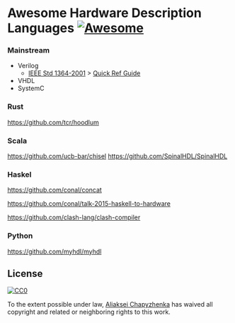 # Awesome Hardware Description Languages [![Awesome](https://cdn.rawgit.com/sindresorhus/awesome/d7305f38d29fed78fa85652e3a63e154dd8e8829/media/badge.svg)](https://github.com/sindresorhus/awesome)

### Mainstream
 - Verilog
   * [IEEE Std 1364-2001](https://inst.eecs.berkeley.edu/~cs150/fa06/Labs/verilog-ieee.pdf) > [Quick Ref Guide](http://sutherland-hdl.com/pdfs/verilog_2001_ref_guide.pdf)
 - VHDL
 - SystemC

### Rust
https://github.com/tcr/hoodlum

### Scala
https://github.com/ucb-bar/chisel
https://github.com/SpinalHDL/SpinalHDL

### Haskel
https://github.com/conal/concat

https://github.com/conal/talk-2015-haskell-to-hardware

https://github.com/clash-lang/clash-compiler

### Python
https://github.com/myhdl/myhdl

## License

[![CC0](http://mirrors.creativecommons.org/presskit/buttons/88x31/svg/cc-zero.svg)](https://creativecommons.org/publicdomain/zero/1.0/)

To the extent possible under law, [Aliaksei Chapyzhenka](http://drom.io) has waived all copyright and related or neighboring rights to this work.
